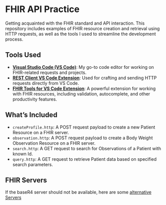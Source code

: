 # FHIR API Practice

Getting acquainted with the FHIR standard and API interaction. This repository includes examples of FHIR resource creation and retrieval using HTTP requests, as well as the tools I used to streamline the development process.

## Tools Used

- **[Visual Studio Code (VS Code)](https://code.visualstudio.com/)**: My go-to code editor for working on FHIR-related requests and projects.
- **[REST Client VS Code Extension](https://marketplace.visualstudio.com/items?itemName=humao.rest-client)**: Used for crafting and sending HTTP requests directly from VS Code.
- **[FHIR Tools for VS Code Extension](https://marketplace.visualstudio.com/items?itemName=cqframework.fhir-json)**: A powerful extension for working with FHIR resources, including validation, autocomplete, and other productivity features.

## What’s Included

- `createProfile.http`: A POST request payload to create a new Patient Resource on a FHIR server.
- `observation.http`: A POST request payload to create a Body Weight Observation Resource on a FHIR server.
- `search.http`: A GET request to search for Observations of a Patient with known Id.
- `query.http`: A GET request to retrieve Patient data based on specified search parameters.

## FHIR Servers

If the baseR4 server should not be available, here are some [alternative Servers](https://confluence.hl7.org/display/FHIR/Public+Test+Servers#PublicTestServers-Servers)
